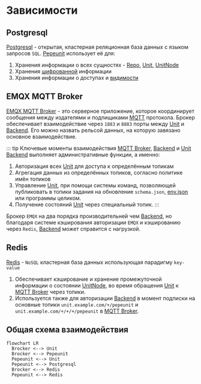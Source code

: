 # Зависимости

## Postgresql

[Postgresql](https://www.postgresql.org/docs/) - открытая, кластерная реляционная база данных с языком запросов `SQL`. [Pepeunit](/conception/overview) использует её для:

1. Хранения информации о всех сущностях - [Repo](/definitions#repo), [Unit](/definitions#unit), [UnitNode](/definitions#unitnode)
1. Хранения [шифрованной](/mechanics/cipher) информации
1. Хранения информации о доступах и [видимости](/mechanics/visibility)

## EMQX MQTT Broker

[EMQX MQTT Broker](https://docs.emqx.com/en/emqx/latest/) - это серверное приложение, которое координирует сообщения между издателями и подпищиками [MQTT](/definitions#mqtt-broker) протокола. Брокер обеспечивает взаимодействие через `1883` и `8883` порты между [Unit](/definitions#unit) и [Backend](/definitions#backend). Его можно назвать рельсой данных, на которую завязано основное взаимодействие.

::: tip Ключевые моменты взаимодействия [MQTT Broker](/definitions#mqtt-broker), [Backend](/definitions#backend) и [Unit](/definitions#unit)
[Backend](/definitions#backend) выполняет административные функции, а именно:
1. Авторизация всех [Unit](/definitions#unit) для доступа к определённым топикам
1. Агрегация данных из определённых топиков, согласно политике имён топиков
1. Управление [Unit](/definitions#unit), при помощи системы команд, позволяющей публиковать в топики задания на обновление `schema.json`, [env.json](/definitions#env-json) или программы целиком.
1. Получение состояний [Unit](/definitions#unit) через специальный топик.
:::

Брокер `EMQX` на два порядка производительней чем [Backend](/definitions#backend), но благодаря системе кэширования авторизации `EMQX` и кэшированию через `Redis`, [Backend](/definitions#backend) может справится с нагрузкой.

## Redis

[Redis](https://redis.io/) - `NoSQL` кластерная база данных использующая парадигму `key-value`

1. Обеспечивает кэширование и хранение промежуточной информации о состоянии [UnitNode](/definitions#unitnode), во время обращения [Unit](/definitions#unit) к [MQTT Broker](/definitions#mqtt-broker) через топики.
1. Используется также для авторизации [Backend](/definitions#backend) в момент подписки на основные топики `unit.example.com/+/pepeunit` и `unit.example.com/+/+/+/pepeunit` в [MQTT Broker](/definitions#mqtt-broker).

## Общая схема взаимодействия

```mermaid
flowchart LR
  Brocker <--> Unit
  Brocker <--> Pepeunit
  Pepeunit <--> Unit
  Pepeunit <--> Postgresql
  Brocker <--> Redis
  Pepeunit <--> Redis
```